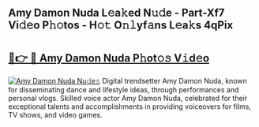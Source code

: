 ## Amy Damon Nuda L𝚎a𝚔ed N𝚞𝚍e - Part-Xf7 Vi𝚍𝚎o P𝚑𝚘tos - H𝚘𝚝 O𝚗𝚕yf𝚊ns L𝚎a𝚔s 4qPix

# <h2><a href="http://kfe8vp.oniu.top/?m=Amy+Damon+Nuda">🔗👉 🔴 Amy Damon Nuda P𝚑ot𝚘𝚜 V𝚒d𝚎o</a></h2>

[![Amy Damon Nuda Nu𝚍e𝚜](https://i.imgur.com/0qMVB7G.gif)](http://kfe8vp.oniu.top/?m=Amy+Damon+Nuda)
Digital trendsetter Amy Damon Nuda, known for disseminating dance and lifestyle ideas, through performances and personal vlogs. Skilled voice actor Amy Damon Nuda, celebrated for their exceptional talents and accomplishments in providing voiceovers for films, TV shows, and video games.  
